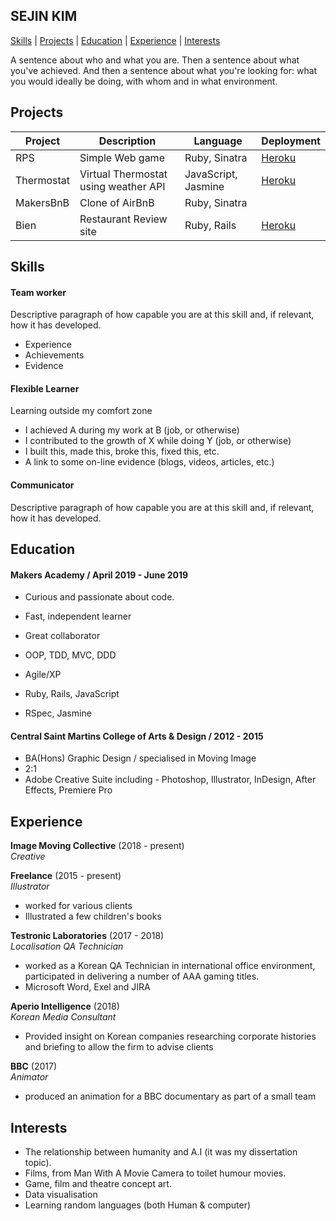 ## SEJIN KIM

[Skills](#skills) | [Projects](#projects) | [Education](#education) | [Experience](#experience) | [Interests](#interests)

A sentence about who and what you are. Then a sentence about what you've achieved. And then a sentence about what you're looking for: what you would ideally be doing, with whom and in what environment.

## Projects

| Project | Description | Language| Deployment |
|---|---|---|---|
| RPS | Simple Web game | Ruby, Sinatra | [Heroku](https://playrockpaperscissors.herokuapp.com/) |
| Thermostat | Virtual Thermostat using weather API | JavaScript, Jasmine | [Heroku](https://thermostat-project.herokuapp.com/) |
| MakersBnB | Clone of AirBnB | Ruby, Sinatra | |
| Bien | Restaurant Review site | Ruby, Rails | [Heroku](https://bien-restaurant.herokuapp.com/) |


## Skills

#### Team worker

Descriptive paragraph of how capable you are at this skill and, if relevant, how it has developed.

- Experience
- Achievements
- Evidence

#### Flexible Learner

Learning outside my comfort zone

- I achieved A during my work at B (job, or otherwise)
- I contributed to the growth of X while doing Y (job, or otherwise)
- I built this, made this, broke this, fixed this, etc.
- A link to some on-line evidence (blogs, videos, articles, etc.)

#### Communicator

Descriptive paragraph of how capable you are at this skill and, if relevant, how it has developed.

## Education

#### Makers Academy / April 2019 - June 2019

- Curious and passionate about code.
- Fast, independent learner
- Great collaborator

- OOP, TDD, MVC, DDD
- Agile/XP
- Ruby, Rails, JavaScript
- RSpec, Jasmine

#### Central Saint Martins College of Arts & Design / 2012 - 2015

- BA(Hons) Graphic Design / specialised in Moving Image
- 2:1
- Adobe Creative Suite including - Photoshop, Illustrator, InDesign, After Effects, Premiere Pro

## Experience

**Image Moving Collective** (2018 - present)    
*Creative*

**Freelance**  (2015 - present)    
*Illustrator*
- worked for various clients
- Illustrated a few children's books

**Testronic Laboratories** (2017 - 2018)   
*Localisation QA Technician*
- worked as a Korean QA Technician in international office environment, participated in delivering a number of AAA gaming titles.
- Microsoft Word, Exel and JIRA

**Aperio Intelligence** (2018)   
*Korean Media Consultant*
- Provided insight on Korean companies researching corporate histories and briefing to allow the firm to advise clients

**BBC**  (2017)    
*Animator*
- produced an animation for a BBC documentary as part of a small team

## Interests
- The relationship between humanity and A.I (it was my dissertation topic).
- Films, from Man With A Movie Camera to toilet humour movies.
- Game, film and theatre concept art.
- Data visualisation
- Learning random languages (both Human & computer)
